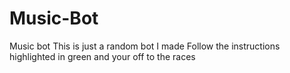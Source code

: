 # Music-Bot
Music bot
This is just a random bot I made
Follow the instructions highlighted in green and your off to the races
